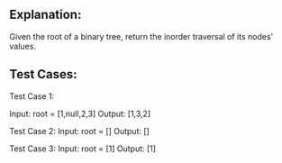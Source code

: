 ## Explanation:

Given the root of a binary tree, return the inorder traversal of its nodes' values.


## Test Cases:

Test Case 1:

Input: root = [1,null,2,3]
Output: [1,3,2]

Test Case 2:
Input: root = []
Output: []

Test Case 3:
Input: root = [1]
Output: [1]
